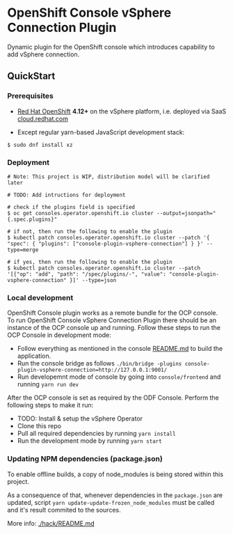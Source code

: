 # OpenShift Console vSphere Connection Plugin

Dynamic plugin for the OpenShift console which introduces capability to add vSphere connection.

## QuickStart

### Prerequisites

- [Red Hat OpenShift](https://www.redhat.com/en/technologies/cloud-computing/openshift) **4.12+** on the vSphere platform, i.e. deployed via SaaS [cloud.redhat.com](https://cloud.redhat.com/)


- Except regular yarn-based JavaScript development stack:
```
$ sudo dnf install xz
```

### Deployment

```
# Note: This project is WIP, distribution model will be clarified later

# TODO: Add intructions for deployment

# check if the plugins field is specified
$ oc get consoles.operator.openshift.io cluster --output=jsonpath="{.spec.plugins}"

# if not, then run the following to enable the plugin
$ kubectl patch consoles.operator.openshift.io cluster --patch '{ "spec": { "plugins": ["console-plugin-vsphere-connection"] } }' --type=merge

# if yes, then run the following to enable the plugin
$ kubectl patch consoles.operator.openshift.io cluster --patch '[{"op": "add", "path": "/spec/plugins/-", "value": "console-plugin-vsphere-connection" }]' --type=json
```

### Local development

OpenShift Console plugin works as a remote bundle for the OCP console. To run OpenShift Console
vSphere Connection Plugin there should be an instance of the OCP console up and running. Follow
these steps to run the OCP Console in development mode:

- Follow everything as mentioned in the console [README.md](https://github.com/openshift/console) to
  build the application.
- Run the console bridge as follows
  `./bin/bridge -plugins console-plugin-vsphere-connection=http://127.0.0.1:9001/`
- Run developemnt mode of console by going into `console/frontend` and running `yarn run dev`

After the OCP console is set as required by the ODF Console. Perform the following steps to make it
run:

- TODO: Install & setup the vSphere Operator
- Clone this repo
- Pull all required dependencies by running `yarn install`
- Run the development mode by running `yarn start`

### Updating NPM dependencies (package.json)
To enable offline builds, a copy of node_modules is being stored within this project.

As a consequence of that, whenever dependencies in the `package.json` are updated, script `yarn update-update-frozen_node_modules` must be called and it's result commited to the sources.

More info:  [./hack/README.md](./hack/README.md)
